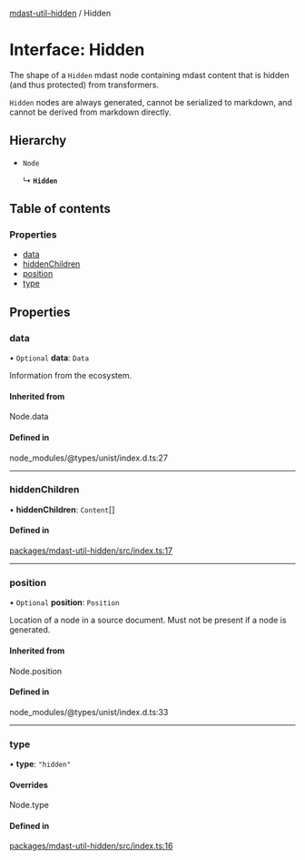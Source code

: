 [mdast-util-hidden](../README.md) / Hidden

# Interface: Hidden

The shape of a `Hidden` mdast node containing mdast content that is hidden
(and thus protected) from transformers.

`Hidden` nodes are always generated, cannot be serialized to markdown, and
cannot be derived from markdown directly.

## Hierarchy

- `Node`

  ↳ **`Hidden`**

## Table of contents

### Properties

- [data](Hidden.md#data)
- [hiddenChildren](Hidden.md#hiddenchildren)
- [position](Hidden.md#position)
- [type](Hidden.md#type)

## Properties

### data

• `Optional` **data**: `Data`

Information from the ecosystem.

#### Inherited from

Node.data

#### Defined in

node_modules/@types/unist/index.d.ts:27

___

### hiddenChildren

• **hiddenChildren**: `Content`[]

#### Defined in

[packages/mdast-util-hidden/src/index.ts:17](https://github.com/Xunnamius/unified-utils/blob/eaed0a0/packages/mdast-util-hidden/src/index.ts#L17)

___

### position

• `Optional` **position**: `Position`

Location of a node in a source document.
Must not be present if a node is generated.

#### Inherited from

Node.position

#### Defined in

node_modules/@types/unist/index.d.ts:33

___

### type

• **type**: ``"hidden"``

#### Overrides

Node.type

#### Defined in

[packages/mdast-util-hidden/src/index.ts:16](https://github.com/Xunnamius/unified-utils/blob/eaed0a0/packages/mdast-util-hidden/src/index.ts#L16)
